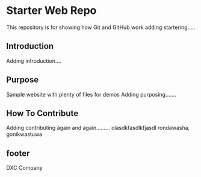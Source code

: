 # Starter Web Repo

This repository is for showing how Git and GitHub work
adding startering.....

## Introduction

Adding introduction....

## Purpose

Sample website with plenty of files for demos
Adding purposing.......

## How To Contribute
Adding contributing again and again.........
olasdkfasdlkfjasdl
rondawasha, gonikwastuwa

## footer
DXC Company
